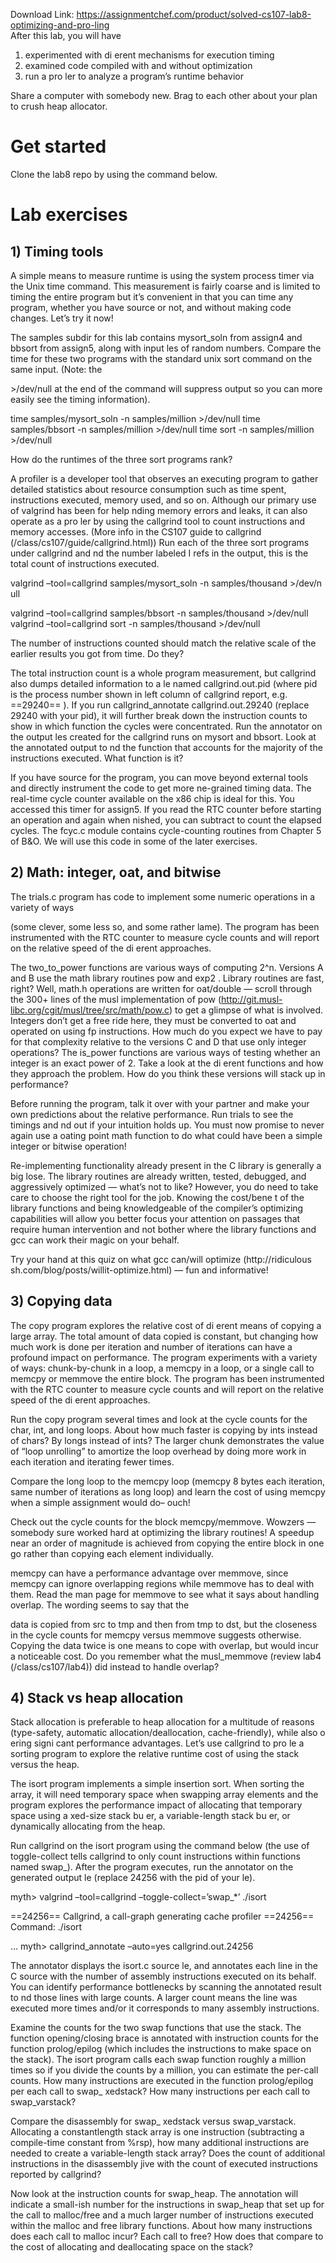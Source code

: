 Download Link: https://assignmentchef.com/product/solved-cs107-lab8-optimizing-and-pro-ling
<br>
After this lab, you will have

<ol>

 <li>experimented with di erent mechanisms for execution timing</li>

 <li>examined code compiled with and without optimization</li>

 <li>run a pro ler to analyze a program’s runtime behavior</li>

</ol>

Share a computer with somebody new. Brag to each other about your plan to crush heap allocator.

<h1>Get started</h1>

Clone the lab8 repo by using the command below.

<h1>Lab exercises</h1>

<h2>1) Timing tools</h2>

A simple means to measure runtime is using the system process timer via the Unix time command. This measurement is fairly coarse and is limited to timing the entire program but it’s convenient in that you can time any program, whether you have source or not, and without making code changes. Let’s try it now!

The samples subdir for this lab contains mysort_soln from assign4 and bbsort from assign5, along with input les of random numbers. Compare the time for these two programs with the standard unix sort command on the same input. (Note: the

&gt;/dev/null at the end of the command will suppress output so you can more easily see the timing information).

time samples/mysort_soln -n samples/million &gt;/dev/null time samples/bbsort -n samples/million &gt;/dev/null time sort -n samples/million &gt;/dev/null

How do the runtimes of the three sort programs rank?

A profiler is a developer tool that observes an executing program to gather detailed statistics about resource consumption such as time spent, instructions executed, memory used, and so on. Although our primary use of valgrind has been for help nding memory errors and leaks, it can also operate as a pro ler by using the callgrind tool to count instructions and memory accesses. (More info in the CS107 guide to callgrind (/class/cs107/guide/callgrind.html)) Run each of the three sort programs under callgrind and nd the number labeled I refs in the output, this is the total count of instructions executed.

valgrind –tool=callgrind samples/mysort_soln -n samples/thousand &gt;/dev/n ull

valgrind –tool=callgrind samples/bbsort -n samples/thousand &gt;/dev/null valgrind –tool=callgrind sort -n samples/thousand &gt;/dev/null

The number of instructions counted should match the relative scale of the earlier results you got from time. Do they?

The total instruction count is a whole program measurement, but callgrind also dumps detailed information to a le named callgrind.out.pid (where pid is the process number shown in left column of callgrind report, e.g. ==29240== ). If you run callgrind_annotate callgrind.out.29240 (replace 29240 with your pid), it will further break down the instruction counts to show in which function the cycles were concentrated. Run the annotator on the output les created for the callgrind runs on mysort and bbsort. Look at the annotated output to nd the function that accounts for the majority of the instructions executed. What function is it?

If you have source for the program, you can move beyond external tools and directly instrument the code to get more ne-grained timing data. The real-time cycle counter available on the x86 chip is ideal for this. You accessed this timer for assign5. If you read the RTC counter before starting an operation and again when nished, you can subtract to count the elapsed cycles. The fcyc.c module contains cycle-counting routines from Chapter 5 of B&amp;O. We will use this code in some of the later exercises.

<h2>2) Math: integer, oat, and bitwise</h2>

The trials.c program has code to implement some numeric operations in a variety of ways

(some clever, some less so, and some rather lame). The program has been instrumented with the RTC counter to measure cycle counts and will report on the relative speed of the di erent approaches.

The two_to_power functions are various ways of computing 2^n. Versions A and B use the math library routines pow and exp2 . Library routines are fast, right? Well, math.h operations are written for oat/double — scroll through the 300+ lines of the musl implementation of pow (http://git.musl-libc.org/cgit/musl/tree/src/math/pow.c) to get a glimpse of what is involved. Integers don’t get a free ride here, they must be converted to oat and operated on using fp instructions. How much do you expect we have to pay for that complexity relative to the versions C and D that use only integer operations? The is_power functions are various ways of testing whether an integer is an exact power of 2. Take a look at the di erent functions and how they approach the problem. How do you think these versions will stack up in performance?

Before running the program, talk it over with your partner and make your own predictions about the relative performance. Run trials to see the timings and nd out if your intuition holds up. You must now promise to never again use a oating point math function to do what could have been a simple integer or bitwise operation!

Re-implementing functionality already present in the C library is generally a big lose. The library routines are already written, tested, debugged, and aggressively optimized — what’s not to like? However, you do need to take care to choose the right tool for the job. Knowing the cost/bene t of the library functions and being knowledgeable of the compiler’s optimizing capabilities will allow you better focus your attention on passages that require human intervention and not bother where the library functions and gcc can work their magic on your behalf.

Try your hand at this quiz on what gcc can/will optimize (http://ridiculous sh.com/blog/posts/willit-optimize.html) — fun and informative!

<h2>3) Copying data</h2>

The copy program explores the relative cost of di erent means of copying a large array. The total amount of data copied is constant, but changing how much work is done per iteration and number of iterations can have a profound impact on performance. The program experiments with a variety of ways: chunk-by-chunk in a loop, a memcpy in a loop, or a single call to memcpy or memmove the entire block. The program has been instrumented with the RTC counter to measure cycle counts and will report on the relative speed of the di erent approaches.

Run the copy program several times and look at the cycle counts for the char, int, and long loops. About how much faster is copying by ints instead of chars? By longs instead of ints? The larger chunk demonstrates the value of “loop unrolling” to amortize the loop overhead by doing more work in each iteration and iterating fewer times.

Compare the long loop to the memcpy loop (memcpy 8 bytes each iteration, same number of iterations as long loop) and learn the cost of using memcpy when a simple assignment would do– ouch!

Check out the cycle counts for the block memcpy/memmove. Wowzers — somebody sure worked hard at optimizing the library routines! A speedup near an order of magnitude is achieved from copying the entire block in one go rather than copying each element individually.

memcpy can have a performance advantage over memmove, since memcpy can ignore overlapping regions while memmove has to deal with them. Read the man page for memmove to see what it says about handling overlap. The wording seems to say that the

data is copied from src to tmp and then from tmp to dst, but the closeness in the cycle counts for memcpy versus memmove suggests otherwise. Copying the data twice is one means to cope with overlap, but would incur a noticeable cost. Do you remember what the musl_memmove (review lab4 (/class/cs107/lab4)) did instead to handle overlap?

<h2>4) Stack vs heap allocation</h2>

Stack allocation is preferable to heap allocation for a multitude of reasons (type-safety, automatic allocation/deallocation, cache-friendly), while also o ering signi cant performance advantages. Let’s use callgrind to pro le a sorting program to explore the relative runtime cost of using the stack versus the heap.

The isort program implements a simple insertion sort. When sorting the array, it will need temporary space when swapping array elements and the program explores the performance impact of allocating that temporary space using a xed-size stack bu er, a variable-length stack bu er, or dynamically allocating from the heap.

Run callgrind on the isort program using the command below (the use of toggle-collect tells callgrind to only count instructions within functions named swap_). After the program executes, run the annotator on the generated output le (replace 24256 with the pid of your le).

myth&gt; valgrind –tool=callgrind –toggle-collect=’swap_*’ ./isort

==24256== Callgrind, a call-graph generating cache profiler ==24256== Command: ./isort

… myth&gt; callgrind_annotate –auto=yes callgrind.out.24256

The annotator displays the isort.c source le, and annotates each line in the C source with the number of assembly instructions executed on its behalf. You can identify performance bottlenecks by scanning the annotated result to nd those lines with large counts. A larger count means the line was executed more times and/or it corresponds to many assembly instructions.

Examine the counts for the two swap functions that use the stack. The function opening/closing brace is annotated with instruction counts for the function prolog/epilog (which includes the instructions to make space on the stack). The isort program calls each swap function roughly a million times so if you divide the counts by a million, you can estimate the per-call counts. How many instructions are executed in the function prolog/epilog per each call to swap_ xedstack? How many instructions per each call to swap_varstack?

Compare the disassembly for swap_ xedstack versus swap_varstack. Allocating a constantlength stack array is one instruction (subtracting a compile-time constant from %rsp), how many additional instructions are needed to create a variable-length stack array? Does the count of additional instructions in the disassembly jive with the count of executed instructions reported by callgrind?

Now look at the instruction counts for swap_heap. The annotation will indicate a small-ish number for the instructions in swap_heap that set up for the call to malloc/free and a much larger number of instructions executed within the malloc and free library functions. About how many instructions does each call to malloc incur? Each call to free? How does that compare to the cost of allocating and deallocating space on the stack?